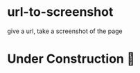 # url-to-screenshot
give a url, take a screenshot of the page



   
# Under Construction :construction:
